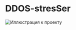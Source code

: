 # DDOS-stresSer 
![Иллюстрация к проекту](https://github.com/vsdifficult/DDOS-stresSer/raw/master/ddos.png)

